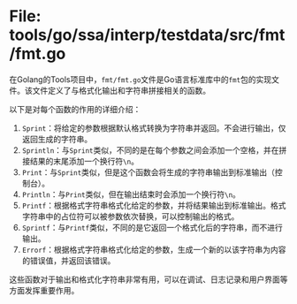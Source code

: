 # File: tools/go/ssa/interp/testdata/src/fmt/fmt.go

在Golang的Tools项目中，`fmt/fmt.go`文件是Go语言标准库中的`fmt`包的实现文件。该文件定义了与格式化输出和字符串拼接相关的函数。

以下是对每个函数的作用的详细介绍：

1. `Sprint`：将给定的参数根据默认格式转换为字符串并返回。不会进行输出，仅返回生成的字符串。
2. `Sprintln`：与`Sprint`类似，不同的是在每个参数之间会添加一个空格，并在拼接结果的末尾添加一个换行符`\n`。
3. `Print`：与`Sprint`类似，但是这个函数会将生成的字符串输出到标准输出（控制台）。
4. `Println`：与`Print`类似，但在输出结束时会添加一个换行符`\n`。
5. `Printf`：根据格式字符串格式化给定的参数，并将结果输出到标准输出。格式字符串中的占位符可以被参数依次替换，可以控制输出的格式。
6. `Sprintf`：与`Printf`类似，不同的是它返回一个格式化后的字符串，而不进行输出。
7. `Errorf`：根据格式字符串格式化给定的参数，生成一个新的以该字符串为内容的错误值，并返回该错误。

这些函数对于输出和格式化字符串非常有用，可以在调试、日志记录和用户界面等方面发挥重要作用。

